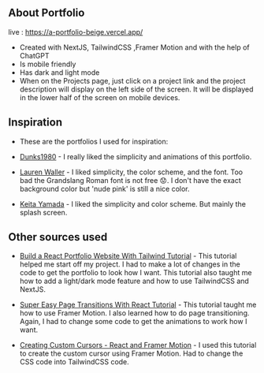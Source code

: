 ## About Portfolio
live : https://a-portfolio-beige.vercel.app/

- Created with NextJS, TailwindCSS ,Framer Motion and with the help of ChatGPT
- Is mobile friendly
- Has dark and light mode
- When on the Projects page, just click on a project link and the project description will display on the left side of the screen. It will be displayed in the lower half of the screen on mobile devices.

## Inspiration
- These are the portfolios I used for inspiration:

- [Dunks1980](https://dunks1980.com/) - I really liked the simplicity and animations of this portfolio.

- [Lauren Waller](https://www.lauren-waller.com/) - I liked simplicity, the color scheme,  and the font. Too bad the Grandslang Roman font is not free 😟. I don't have the exact background color but 'nude pink' is still a nice color.

- [Keita Yamada](https://p5aholic.me/) - I liked the simplicity and color scheme. But mainly the splash screen.

## Other sources used

- [Build a React Portfolio Website With Tailwind Tutorial](https://www.youtube.com/watch?v=k-Pi5ZMxHWY&t=1273s) - This tutorial helped me start off my project. I had to make a lot of changes in the code to get the portfolio to look how I want. This tutorial also taught me how to add a light/dark mode feature and how to use TailwindCSS and NextJS. 

- [Super Easy Page Transitions With React Tutorial](https://www.youtube.com/watch?v=S4HYwsBRpRs) - This tutorial taught me how to use Framer Motion. I also learned how to do page transitioning. Again, I had to change some code to get the animations to work how I want.

- [Creating Custom Cursors - React and Framer Motion](https://www.youtube.com/watch?v=nr3U-RpaQuM&t=600s) - I used this tutorial to create the custom cursor using Framer Motion. Had to change the CSS code into TailwindCSS code.
